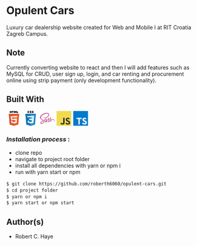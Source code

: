 # Opulent Cars
Luxury car dealership website created for Web and Mobile I at RIT Croatia Zagreb Campus.

## Note
Currently converting website to react and then I will add features such as MySQL for CRUD, user sign up, login, and car renting and procurement online using strip payment (only development functionality).

## Built With

<a href="https://www.w3.org/html/" target="_blank" rel="noreferrer"><img src="https://raw.githubusercontent.com/devicons/devicon/master/icons/html5/html5-original-wordmark.svg" alt="html5" width="40" height="40"/></a> <a href="https://www.w3schools.com/css/" target="_blank" rel="noreferrer"><img src="https://raw.githubusercontent.com/devicons/devicon/master/icons/css3/css3-original-wordmark.svg" alt="css3" width="40" height="40"/></a> <a href="https://sass-lang.com" target="_blank" rel="noreferrer"><img src="https://raw.githubusercontent.com/devicons/devicon/master/icons/sass/sass-original.svg" alt="sass" width="40" height="40"/></a> <a href="https://developer.mozilla.org/en-US/docs/Web/JavaScript" target="_blank" rel="noreferrer"> <img src="https://raw.githubusercontent.com/devicons/devicon/master/icons/javascript/javascript-original.svg" alt="javascript" width="40" height="40"/></a> <a href="https://www.typescriptlang.org/" target="_blank" rel="noreferrer"> <img src="https://raw.githubusercontent.com/devicons/devicon/master/icons/typescript/typescript-original.svg" alt="typescript" width="40" height="40"/> </a> 

### *Installation process* :
- clone repo
- navigate to project root folder
- install all dependencies with yarn or npm i
- run with yarn start or npm

```bash
$ git clone https://github.com/roberth6060/opulent-cars.git
$ cd project folder
$ yarn or npm i
$ yarn start or npm start
```
## Author(s)

* Robert C. Haye 

